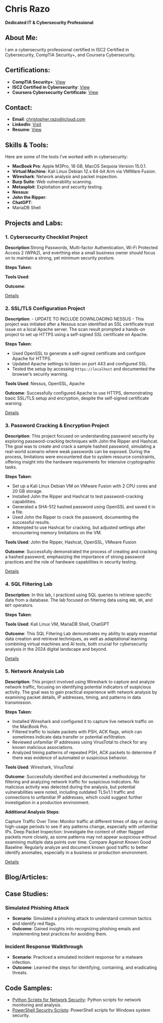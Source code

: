 # Chris Razo
**Dedicated IT & Cybersecurity Professional**

## About Me:
I am a cybersecurity professional certified in ISC2 Certified in Cybersecurity, CompTIA Security+, and Coursera Cybersecurity.

## Certifications:
- **CompTIA Security+**: [View](CompTIA-Security-Plus-Certificate.pdf)
- **ISC2 Certified in Cybersecurity**: [View](ISC2-CC-Certification.pdf)
- **Coursera Cybersecurity Certificate**: [View](Google-Cybersecurity-Certificate.pdf)

## Contact:
- **Email**: christopher.razo@icloud.com
- **LinkedIn**: [Visit](https://linkedin.com/in/christopher-razo)
- **Resume**: [View](/CR-Resume.pdf)


## Skills & Tools:

Here are some of the tools I’ve worked with in cybersecurity:

- **MacBook Pro**: Apple M3Pro, 18 GB, MacOS Sequoia Version 15.0.1.
- **Virtual Machine**: Kali Linux Debian 12.x 64-bit Arm via VMWare Fusion.
- **Wireshark**: Network analysis and packet inspection.
- **Burp Suite**: Web vulnerability scanning.
- **Metasploit**: Exploitation and security testing.
- **Nessus**:
- **John the Ripper**:
- **ChatGPT**:
- MariaDB Shell


## Projects and Labs:

### 1. Cybersecurity Checklist Project

**Description**:Strong Passwords, Multi-factor Authentication, Wi-Fi Protected Access 2 (WPA2), and everthing else a small business owner should focus on to maintain a strong, yet minimum security posture.

**Steps Taken**:

**Tools Used**:

**Outcome**:

[Details](blog-post1.md)


### 2. SSL/TLS Configuration Project

**Description**: - UPDATE TO INCLUDE DOWNLOADING NESSUS - This project was initiated after a Nessus scan identified an SSL certificate trust issue on a local Apache server. The scan result prompted a hands-on project to set up HTTPS using a self-signed SSL certificate on Apache.

**Steps Taken**:
- Used OpenSSL to generate a self-signed certificate and configure Apache for HTTPS.
- Updated Apache settings to listen on port 443 and configured SSL.
- Tested the setup by accessing `https://localhost` and documented the browser’s security warning.

**Tools Used**: Nessus, OpenSSL, Apache

**Outcome**: Successfully configured Apache to use HTTPS, demonstrating basic SSL/TLS setup and encryption, despite the self-signed certificate warning.

[Details](ssl-tls-apache-setup.md)


### 3. Password Cracking & Encryption Project

**Description**: This project focused on understanding password security by exploring password-cracking techniques with John the Ripper and Hashcat. The goal was to create and crack a sample hashed password, simulating a real-world scenario where weak passwords can be exposed. During the process, limitations were encountered due to system resource constraints, offering insight into the hardware requirements for intensive cryptographic tasks.

**Steps Taken**:
- Set up a Kali Linux Debian VM on VMware Fusion with 2 CPU cores and 20 GB storage.
- Installed John the Ripper and Hashcat to test password-cracking capabilities.
- Generated a SHA-512 hashed password using OpenSSL and saved it in a file.
- Used John the Ripper to crack the password, documenting the successful results.
- Attempted to use Hashcat for cracking, but adjusted settings after encountering memory limitations on the VM.

**Tools Used**: John the Ripper, Hashcat, OpenSSL, VMware Fusion

**Outcome**: Successfully demonstrated the process of creating and cracking a hashed password, emphasizing the importance of strong password practices and the role of hardware capabilities in security testing.

[Details](2024-11-04-password-cracking.md)


### 4. SQL Filtering Lab

**Description**: In this lab, I practiced using SQL queries to retrieve specific data from a database. The lab focused on filtering data using `AND`, `OR`, and `NOT` operators.

**Steps Taken**:

**Tools Used**: Kali Linux VM, MariaDB Shell, ChatGPT

**Outcome**: This SQL Filtering Lab demonstrates my ability to apply essential data creation and retrieval techniques, as well as adaptational learning combining virtual machines and AI tools, both crucial for cybersecurity analysis in the 2024 digital landscape and beyond.

[Details](2024-11-05-sql-filtering-lab.md)


### 5. Network Analysis Lab

**Description**: This project involved using Wireshark to capture and analyze network traffic, focusing on identifying potential indicators of suspicious activity. The goal was to gain practical experience with network analysis by examining packet details, IP addresses, timing, and patterns in data transmission.

**Steps Taken**:
- Installed Wireshark and configured it to capture live network traffic on the MacBook Pro.
- Filtered traffic to isolate packets with PSH, ACK flags, which can sometimes indicate data transfer or potential exfiltration.
- Reviewed unfamiliar IP addresses using VirusTotal to check for any known malicious associations.
- Analyzed timing patterns of repeated PSH, ACK packets to determine if there was evidence of automated or suspicious behavior.

**Tools Used**: Wireshark, VirusTotal

**Outcome**: Successfully identified and documented a methodology for filtering and analyzing network traffic for suspicious indicators. No malicious activity was detected during the analysis, but potential vulnerabilities were noted, including outdated TLSv1.1 traffic and connections to unfamiliar IP addresses, which could suggest further investigation in a production environment.

**Additional Analysis Steps**:

Capture Traffic Over Time: Monitor traffic at different times of day or during high-usage periods to see if any patterns change, especially with unfamiliar IPs.
Deep Packet Inspection: Investigate the content of other flagged packets more closely, as some patterns may not appear suspicious without examining multiple data points over time.
Compare Against Known Good Baseline: Regularly analyze and document known good traffic to better identify anomalies, especially in a business or production environment.

[Details](network-analysis-lab.md)


## Blog/Articles:

## Case Studies:

### Simulated Phishing Attack
- **Scenario**: Simulated a phishing attack to understand common tactics and identify red flags.
- **Outcome**: Gained insights into recognizing phishing emails and implementing best practices for avoiding them.

### Incident Response Walkthrough
- **Scenario**: Practiced a simulated incident response for a malware infection.
- **Outcome**: Learned the steps for identifying, containing, and eradicating threats.

## Code Samples:

- [Python Scripts for Network Security](https://github.com/yourusername/repo-name): Python scripts for network monitoring and analysis.
- [PowerShell Security Scripts](https://github.com/yourusername/repo-name): PowerShell scripts for Windows system security.
